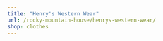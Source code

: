 ```yaml
---
title: "Henry's Western Wear"
url: /rocky-mountain-house/henrys-western-wear/
shop: clothes
---
```

